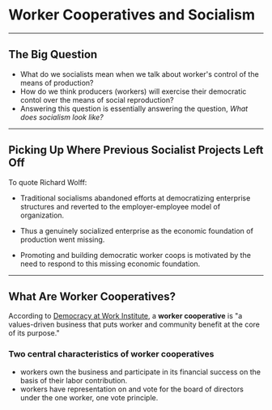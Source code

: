 # Worker Cooperatives and Socialism

---

## The Big Question

* What do we socialists mean when we talk about worker's control of the means
  of production?
* How do we think producers (workers) will exercise their democratic contol over
  the means of social reproduction?
* Answering this question is essentially answering the question, *What does
  socialism look like?*

---

## Picking Up Where Previous Socialist Projects Left Off

To quote Richard Wolff:

* Traditional socialisms abandoned efforts at democratizing enterprise
  structures and reverted to the employer-employee model of organization.

* Thus a genuinely socialized enterprise as the economic foundation of
  production went missing.

* Promoting and building democratic worker coops is motivated by the need to
  respond to this missing economic foundation.

---

## What Are Worker Cooperatives?

According to [Democracy at Work Institute](https://institute.coop/what-worker-cooperative), a **worker cooperative** is "a values-driven business that puts
worker and community benefit at the core of its purpose."

### Two central characteristics of worker cooperatives

* workers own the business and participate in its financial success on the
  basis of their labor contribution.
* workers have representation on and vote for the board of directors under the
  one worker, one vote principle.
